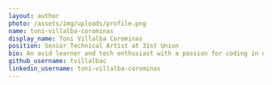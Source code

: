```yaml
---
layout: author
photo: /assets/img/uploads/profile.png
name: toni-villalba-corominas
display_name: Toni Villalba Corominas
position: Senior Technical Artist at 31st Union
bio: An avid learner and tech enthusiast with a passion for coding in different languages and 3d videogames tech development.
github_username: tvillalbac
linkedin_username: toni-villalba-corominas
---
```


